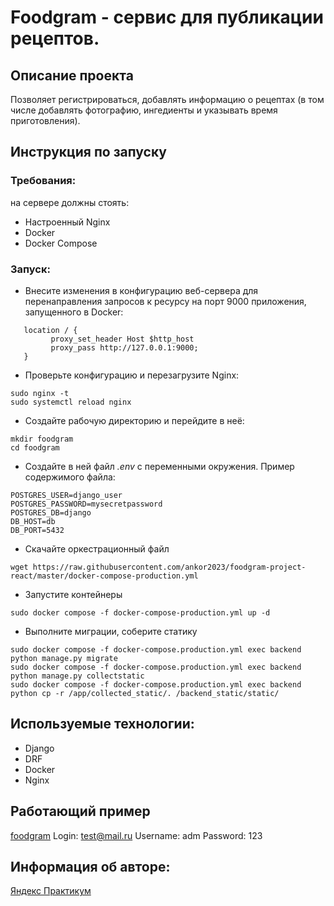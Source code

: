 # Foodgram - сервис для публикации рецептов.
## Описание проекта
Позволяет регистрироваться, добавлять информацию о рецептах (в том числе добавлять фотографию, ингедиенты и указывать время приготовления).

## Инструкция по запуску

### Требования:
на сервере должны стоять:
- Настроенный Nginx
- Docker
- Docker Compose

### Запуск:
- Внесите изменения в конфигурацию веб-сервера для перенаправления запросов к ресурсу на порт 9000 приложения, запущенного в Docker:
```
   location / {
         proxy_set_header Host $http_host
         proxy_pass http://127.0.0.1:9000;
   }

```
- Проверьте конфигурацию и перезагрузите Nginx:
```
sudo nginx -t
sudo systemctl reload nginx
```
- Создайте рабочую директорию и перейдите в неё:
```
mkdir foodgram
cd foodgram
```

- Создайте в ней файл *.env* с переменными окружения. Пример содержимого файла:
```
POSTGRES_USER=django_user
POSTGRES_PASSWORD=mysecretpassword
POSTGRES_DB=django
DB_HOST=db
DB_PORT=5432
```

- Скачайте оркестрационный файл
```
wget https://raw.githubusercontent.com/ankor2023/foodgram-project-react/master/docker-compose-production.yml
```

- Запустите контейнеры
```
sudo docker compose -f docker-compose-production.yml up -d

```
- Выполните миграции, соберите статику
```
sudo docker compose -f docker-compose.production.yml exec backend python manage.py migrate
sudo docker compose -f docker-compose.production.yml exec backend python manage.py collectstatic
sudo docker compose -f docker-compose.production.yml exec backend python cp -r /app/collected_static/. /backend_static/static/
``` 


## Используемые технологии:
- Django
- DRF
- Docker
- Nginx

## Работающий пример
[foodgram](http://food2023.ddns.net)
Login: test@mail.ru
Username: adm
Password: 123

## Информация об авторе:
[Яндекс Практикум](http://praktikum.yandex.ru)

